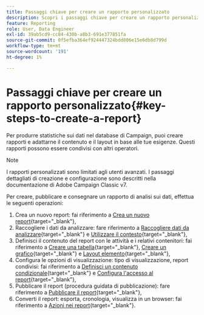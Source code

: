 ```yaml
---
title: Passaggi chiave per creare un rapporto personalizzato
description: Scopri i passaggi chiave per creare un rapporto personalizzato
feature: Reporting
role: User, Data Engineer
exl-id: 39ab5cd9-cc84-430b-a8b3-691e377851fa
source-git-commit: 0f5efba364ef924447324bdd806e15e6db8d799d
workflow-type: tm+mt
source-wordcount: '191'
ht-degree: 1%

---
```


# Passaggi chiave per creare un rapporto personalizzato{#key-steps-to-create-a-report}

Per produrre statistiche sui dati nel database di Campaign, puoi creare rapporti e adattarne il contenuto e il layout in base alle tue esigenze. Questi rapporti possono essere condivisi con altri operatori.

>[!NOTE]
>
>I rapporti personalizzati sono limitati agli utenti avanzati. I passaggi dettagliati di creazione e configurazione sono descritti nella documentazione di Adobe Campaign Classic v7.

Per creare, pubblicare e consegnare un rapporto di analisi sui dati, effettua le seguenti operazioni:

1. Crea un nuovo report: fai riferimento a [Crea un nuovo report](https://experienceleague.adobe.com/docs/campaign-classic/using/reporting/creating-new-reports/creating-a-new-report.html?lang=it){target="_blank"},
1. Raccogliere i dati da analizzare: fare riferimento a [Raccogliere dati da analizzare](https://experienceleague.adobe.com/docs/campaign-classic/using/reporting/creating-new-reports/collecting-data-to-analyze.html?lang=it){target="_blank"} e [Utilizzare il contesto](https://experienceleague.adobe.com/docs/campaign-classic/using/reporting/creating-new-reports/collecting-data-to-analyze.html?lang=it){target="_blank"},
1. Definisci il contenuto del report con le attività e i relativi contenitori: fai riferimento a [Creare una tabella](https://experienceleague.adobe.com/docs/campaign-classic/using/reporting/creating-new-reports/creating-a-table.html?lang=it){target="_blank"}, [Creare un grafico](https://experienceleague.adobe.com/docs/campaign-classic/using/reporting/creating-new-reports/creating-a-chart.html?lang=it){target="_blank"} e [Layout elemento](https://experienceleague.adobe.com/docs/campaign-classic/using/reporting/creating-new-reports/element-layout.html?lang=it){target="_blank"},
1. Configura le opzioni di visualizzazione: tipo di visualizzazione, report condivisi: fai riferimento a [Definisci un contenuto condizionale](https://experienceleague.adobe.com/docs/campaign-classic/using/reporting/creating-new-reports/defining-a-conditional-content.html?lang=it){target="_blank"} e [Configura l&#39;accesso al report](https://experienceleague.adobe.com/docs/campaign-classic/using/reporting/creating-new-reports/configuring-access-to-the-report.html?lang=it){target="_blank"},
1. Pubblicare il report (procedura guidata di pubblicazione): fare riferimento a [Pubblicare il report](https://experienceleague.adobe.com/docs/campaign-classic/using/reporting/creating-new-reports/configuring-access-to-the-report.html?lang=it#publishing-the-report){target="_blank"},
1. Converti il report: esporta, cronologia, visualizza in un browser: fai riferimento a [Azioni nei report](https://experienceleague.adobe.com/docs/campaign-classic/using/reporting/creating-new-reports/actions-on-reports.html?lang=it){target="_blank"}.
